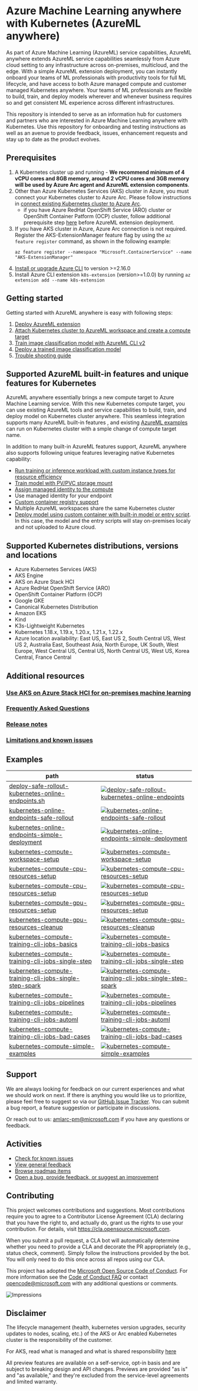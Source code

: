 # Azure Machine Learning anywhere with Kubernetes (AzureML anywhere)

As part of Azure Machine Learning (AzureML) service capabilities, AzureML anywhere extends AzureML service capabilities seamlessly from Azure cloud setting to any infrastructure across on-premises, multicloud, and the edge. With a simple AzureML extension deployment, you can instantly onboard your teams of ML professionals with productivity tools for full ML lifecycle, and have access to both Azure managed compute and customer managed Kubernetes anywhere. Your teams of ML professionals are flexible to build, train, and deploy models wherever and whenever business requires so and get consistent ML experience across different infrastructures.

This repository is intended to serve as an information hub for customers and partners who are interested in Azure Machine Learning anywhere with Kubernetes. Use this repository for onboarding and testing instructions as well as an avenue to provide feedback, issues, enhancement requests and stay up to date as the product evolves. 

## Prerequisites

1. A Kubernetes cluster up and running - **We recommend minimum of 4 vCPU cores and 8GB memory, around 2 vCPU cores and 3GB memory will be used by Azure Arc agent and AzureML extension components**.
1. Other than Azure Kubernetes Services (AKS) cluster in Azure, you must connect your Kubernetes cluster to Azure Arc. Please follow instructions in [connect existing Kubernetes cluster to Azure Arc](https://docs.microsoft.com/azure/azure-arc/kubernetes/quickstart-connect-cluster).
   * if you have Azure RedHat OpenShift Service (ARO) cluster or OpenShift Container Patform (OCP) cluster, follow additional prerequisite step [here](./docs/deploy-on-ocp.md) before AzureML extension deployment.
1. If you have AKS cluster in Azure, Azure Arc connection is not required. Register the AKS-ExtensionManager feature flag by using the ```az feature register``` command, as shown in the following example:
   ```azurecli
   az feature register --namespace "Microsoft.ContainerService" --name "AKS-ExtensionManager"
   ```
1. [Install or upgrade Azure CLI](https://docs.microsoft.com/cli/azure/install-azure-cli) to version >=2.16.0
1. Install Azure CLI extension ```k8s-extension``` (version>=1.0.0) by running ```az extension add --name k8s-extension```

## Getting started

Getting started with AzureML anywhere is easy with following steps:

1. [Deploy AzureML extension](./docs/deploy-extension.md)
1. [Attach Kubernetes cluster to AzureML workspace and create a compute target](./docs/attach-compute.md)
1. [Train image classification model with AzureML CLI v2](./docs/simple-train-cli.md)
1. [Deploy a trained image classification model](./docs/simple-flow.md)
1. [Trouble shooting guide](./docs/troubleshooting.md)

## Supported AzureML built-in features and unique features for Kubernetes

AzureML anywhere essentially brings a new compute target to Azure Machine Learning service. With this new Kubernetes compute target, you can use existing AzureML tools and service capabilities to build, train, and deploy model on Kubernetes cluster anywhere. This seamless integration supports many AzureML built-in features , and existing [AzureML examples](https://github.com/Azure/azureml-examples) can run on Kubernetes cluster with a smple change of compute target name.

In addition to many built-in AzureML features support, AzureML anywhere also supports following unique features leveraging native Kubernetes capability:

* [Run training or inference workload with custom instance types for resource efficiency](./docs/instance-type.md) 
* [Train model with PV/PVC storage mount](./docs/pvc.md)
* [Assign managed identity to the compute](./docs/managed-identity.md)
* Use managed identity for your endpoint
* [Custom container registry support](https://github.com/Azure/azure-arc-kubernetes-preview/blob/master/docs/custom-registry/connect-cluster.md)
* Multiple AzureML workspaces share the same Kubernetes cluster
* [Deploy model using custom container with built-in model or entry script](./docs/inference-byoc.md). In this case, the model and the entry scripts will stay on-premises localy and not uploaded to Azure cloud.

## Supported Kubernetes distributions, versions and locations

* Azure Kubernetes Services (AKS)
* AKS Engine
* AKS on Azure Stack HCI
* Azure RedHat OpenShift Service (ARO)
* OpenShift Container Platform (OCP)
* Google GKE  
* Canonical Kubernetes Distribution
* Amazon EKS 
* Kind
* K3s-Lightweight Kubernetes 
* Kubernetes 1.18.x, 1.19.x, 1.20.x, 1.21.x, 1.22.x
* Azure location availability: East US, East US 2, South Central US, West US 2, Australia East, Southeast Asia, North Europe, UK South, West Europe, West Central US, Central US, North Central US, West US, Korea Central, France Central

## Additional resources

### [Use AKS on Azure Stack HCI for on-premises machine learning](https://aka.ms/aks-hci-ml)

### [Frequently Asked Questions](./docs/faq.md)

### [Release notes](./docs/release-notes.md) 

### [Limitations and known issues](./docs/limitations-and-known-issues.md)

## Examples

path|status|
-|-
[deploy-safe-rollout-kubernetes-online-endpoints.sh](https://github.com/Azure/azureml-examples/blob/main/cli/deploy-safe-rollout-kubernetes-online-endpoints.sh)|[![deploy-safe-rollout-kubernetes-online-endpoints](https://github.com/Azure/azureml-examples/workflows/cli-scripts-deploy-safe-rollout-kubernetes-online-endpoints/badge.svg?branch=main)](https://github.com/Azure/azureml-examples/actions/workflows/cli-scripts-deploy-safe-rollout-kubernetes-online-endpoints.yml)
|[kubernetes-online-endpoints-safe-rollout](https://github.com/Azure/azureml-examples/blob/sdk-preview/sdk/endpoints/online/kubernetes/kubernetes-online-endpoints-safe-rollout.ipynb)|[![kubernetes-online-endpoints-safe-rollout](https://github.com/Azure/azureml-examples/actions/workflows/sdk-endpoints-online-kubernetes-online-endpoints-safe-rollout.yml/badge.svg?branch=main)](https://github.com/Azure/azureml-examples/actions/workflows/sdk-endpoints-online-kubernetes-online-endpoints-safe-rollout.yml)|
|[kubernetes-online-endpoints-simple-deployment](https://github.com/Azure/azureml-examples/blob/sdk-preview/sdk/endpoints/online/kubernetes/kubernetes-online-endpoints-simple-deployment.ipynb)|[![kubernetes-online-endpoints-simple-deployment](https://github.com/Azure/azureml-examples/actions/workflows/sdk-endpoints-online-kubernetes-online-endpoints-simple-deployment.yml/badge.svg?branch=main)](https://github.com/Azure/azureml-examples/actions/workflows/sdk-endpoints-online-kubernetes-online-endpoints-simple-deployment.yml)|
|[kubernetes-compute-workspace-setup](https://github.com/Azure/azureml-examples/blob/main/.github/workflows/kubernetes-compute-workspace-setup.yml)|[![kubernetes-compute-workspace-setup](https://github.com/Azure/azureml-examples/actions/workflows/kubernetes-compute-workspace-setup.yml/badge.svg?branch=main)](https://github.com/Azure/azureml-examples/actions/workflows/kubernetes-compute-workspace-setup.yml)|
|[kubernetes-compute-cpu-resources-setup](https://github.com/Azure/azureml-examples/blob/main/.github/workflows/kubernetes-compute-cpu-resources-setup.yml)|[![kubernetes-compute-cpu-resources-setup](https://github.com/Azure/azureml-examples/actions/workflows/kubernetes-compute-cpu-resources-setup.yml/badge.svg?branch=main)](https://github.com/Azure/azureml-examples/actions/workflows/kubernetes-compute-cpu-resources-setup.yml)|
|[kubernetes-compute-cpu-resources-setup](https://github.com/Azure/azureml-examples/blob/main/.github/workflows/kubernetes-compute-cpu-resources-cleanup.yml)|[![kubernetes-compute-cpu-resources-setup](https://github.com/Azure/azureml-examples/actions/workflows/kubernetes-compute-cpu-resources-cleanup.yml/badge.svg?branch=main)](https://github.com/Azure/azureml-examples/actions/workflows/kubernetes-compute-cpu-resources-cleanup.yml)|
|[kubernetes-compute-gpu-resources-setup](https://github.com/Azure/azureml-examples/blob/main/.github/workflows/kubernetes-compute-gpu-resources-setup.yml)|[![kubernetes-compute-gpu-resources-setup](https://github.com/Azure/azureml-examples/actions/workflows/kubernetes-compute-gpu-resources-setup.yml/badge.svg?branch=main)](https://github.com/Azure/azureml-examples/actions/workflows/kubernetes-compute-gpu-resources-setup.yml)|
|[kubernetes-compute-gpu-resources-cleanup](https://github.com/Azure/azureml-examples/blob/main/.github/workflows/kubernetes-compute-gpu-resources-cleanup.yml)|[![kubernetes-compute-gpu-resources-cleanup](https://github.com/Azure/azureml-examples/actions/workflows/kubernetes-compute-gpu-resources-cleanup.yml/badge.svg?branch=main)](https://github.com/Azure/azureml-examples/actions/workflows/kubernetes-compute-gpu-resources-cleanup.yml)|
|[kubernetes-compute-training-cli-jobs-basics](https://github.com/Azure/azureml-examples/blob/main/.github/workflows/kubernetes-compute-training-cli-jobs-basics.yml)|[![kubernetes-compute-training-cli-jobs-basics](https://github.com/Azure/azureml-examples/actions/workflows/kubernetes-compute-training-cli-jobs-basics.yml/badge.svg?branch=main)](https://github.com/Azure/azureml-examples/actions/workflows/kubernetes-compute-training-cli-jobs-basics.yml)|
|[kubernetes-compute-training-cli-jobs-single-step](https://github.com/Azure/azureml-examples/blob/main/.github/workflows/kubernetes-compute-training-cli-jobs-single-step.yml)|[![kubernetes-compute-training-cli-jobs-single-step](https://github.com/Azure/azureml-examples/actions/workflows/kubernetes-compute-training-cli-jobs-single-step.yml/badge.svg?branch=main)](https://github.com/Azure/azureml-examples/actions/workflows/kubernetes-compute-training-cli-jobs-single-step.yml)|
|[kubernetes-compute-training-cli-jobs-single-step-spark](https://github.com/Azure/azureml-examples/blob/main/.github/workflows/kubernetes-compute-training-cli-jobs-single-step-spark.yml)|[![kubernetes-compute-training-cli-jobs-single-step-spark](https://github.com/Azure/azureml-examples/actions/workflows/kubernetes-compute-training-cli-jobs-single-step-spark.yml/badge.svg?branch=main)](https://github.com/Azure/azureml-examples/actions/workflows/kubernetes-compute-training-cli-jobs-single-step-spark.yml)|
|[kubernetes-compute-training-cli-jobs-pipelines](https://github.com/Azure/azureml-examples/blob/main/.github/workflows/kubernetes-compute-training-cli-jobs-pipelines.yml)|[![kubernetes-compute-training-cli-jobs-pipelines](https://github.com/Azure/azureml-examples/actions/workflows/kubernetes-compute-training-cli-jobs-pipelines.yml/badge.svg?branch=main)](https://github.com/Azure/azureml-examples/actions/workflows/kubernetes-compute-training-cli-jobs-pipelines.yml)|
|[kubernetes-compute-training-cli-jobs-automl](https://github.com/Azure/azureml-examples/blob/main/.github/workflows/kubernetes-compute-training-cli-jobs-automl.yml)|[![kubernetes-compute-training-cli-jobs-automl](https://github.com/Azure/azureml-examples/actions/workflows/kubernetes-compute-training-cli-jobs-automl.yml/badge.svg?branch=main)](https://github.com/Azure/azureml-examples/actions/workflows/kubernetes-compute-training-cli-jobs-automl.yml)|
|[kubernetes-compute-training-cli-jobs-bad-cases](https://github.com/Azure/azureml-examples/blob/main/.github/workflows/kubernetes-compute-training-cli-jobs-bad-cases.yml)|[![kubernetes-compute-training-cli-jobs-bad-cases](https://github.com/Azure/azureml-examples/actions/workflows/kubernetes-compute-training-cli-jobs-bad-cases.yml/badge.svg?branch=main)](https://github.com/Azure/azureml-examples/actions/workflows/kubernetes-compute-training-cli-jobs-bad-cases.yml)|
|[kubernetes-compute-simple-examples](https://github.com/Azure/AML-Kubernetes/blob/master/.github/workflows/kubernetes-compute-simple-examples.yml)|[![kubernetes-compute-simple-examples](https://github.com/Azure/AML-Kubernetes/actions/workflows/kubernetes-compute-simple-examples.yml/badge.svg?branch=main)](https://github.com/Azure/AML-Kubernetes/actions/workflows/kubernetes-compute-simple-examples.yml)|




## Support

We are always looking for feedback on our current experiences and what we should work on next. If there is anything you would like us to prioritize, please feel free to suggest so via our [GitHub Issue Tracker](https://github.com/Azure/AML-Kubernetes/issues). You can submit a bug report, a feature suggestion or participate in discussions.

Or reach out to us: amlarc-pm@microsoft.com if you have any questions or feedback.

## Activities

* [Check for known issues](https://github.com/Azure/amlk8s-preview/labels/known-issue)
* [View general feedback](https://github.com/Azure/amlk8s-preview/labels/feedback)
* [Browse roadmap items](https://github.com/Azure/amlk8s-preview/labels/roadmap)
* [Open a bug, provide feedback, or suggest an improvement](https://github.com/Azure/amlk8s-preview/issues/new/choose)

## Contributing

This project welcomes contributions and suggestions.  Most contributions require you to agree to a
Contributor License Agreement (CLA) declaring that you have the right to, and actually do, grant us
the rights to use your contribution. For details, visit https://cla.opensource.microsoft.com.

When you submit a pull request, a CLA bot will automatically determine whether you need to provide
a CLA and decorate the PR appropriately (e.g., status check, comment). Simply follow the instructions
provided by the bot. You will only need to do this once across all repos using our CLA.

This project has adopted the [Microsoft Open Source Code of Conduct](https://opensource.microsoft.com/codeofconduct/).
For more information see the [Code of Conduct FAQ](https://opensource.microsoft.com/codeofconduct/faq/) or
contact [opencode@microsoft.com](mailto:opencode@microsoft.com) with any additional questions or comments.

![Impressions](https://PixelServer20190423114238.azurewebsites.net/api/impressions/CMK8s-Samples/README.png)

## Disclaimer

The lifecycle management (health, kubernetes version upgrades, security updates to nodes, scaling, etc.) of the AKS or Arc enabled Kubernetes cluster is the responsibility of the customer.

For AKS, read what is managed and what is shared responsibility [here](https://docs.microsoft.com/azure/aks/support-policies)

All preview features are available on a self-service, opt-in basis and are subject to breaking design and API changes. Previews are provided "as is" and "as available," and they're excluded from the service-level agreements and limited warranty.
